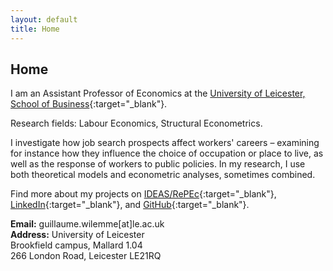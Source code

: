 ```yaml
---
layout: default
title: Home
---
```


## Home

I am an Assistant Professor of Economics at the [University of Leicester, School of Business](https://le.ac.uk/school-of-business){:target="_blank"}.

Research fields: Labour Economics, Structural Econometrics.

I investigate how job search prospects affect workers' careers – examining for instance how they influence the choice of occupation or place to live, as well as the response of workers to public policies. In my research, I use both theoretical models and econometric analyses, sometimes combined. 

Find more about my projects on [IDEAS/RePEc](https://ideas.repec.org/f/pwi407.html){:target="_blank"}, [LinkedIn](https://uk.linkedin.com/in/guillaume-wilemme-5bb000298){:target="_blank"}, and [GitHub](https://github.com/gwilemme){:target="_blank"}.


<strong>Email:</strong> guillaume.wilemme[at]le.ac.uk
  <br>
<strong>Address:</strong> University of Leicester
  <br>
    Brookfield campus, Mallard 1.04
  <br>
    266 London Road, Leicester LE21RQ
